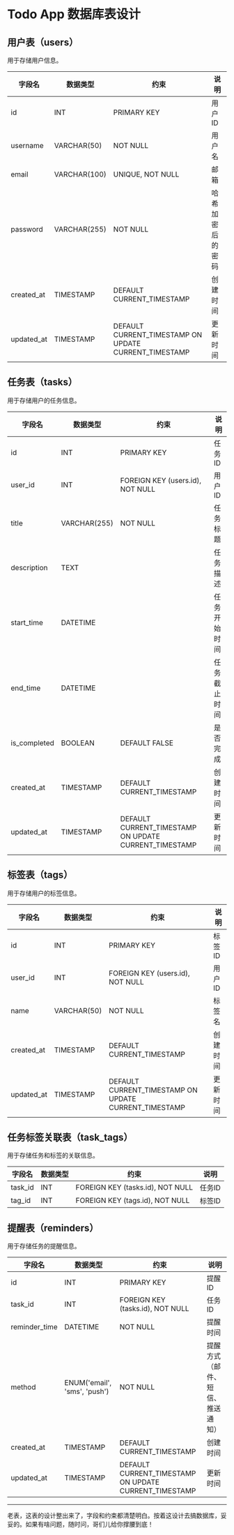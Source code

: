 # Todo App 数据库表设计

## 用户表（users）
用于存储用户信息。

| 字段名      | 数据类型     | 约束          | 说明         |
| ----------- | ------------ | ------------- | ------------ |
| id          | INT          | PRIMARY KEY   | 用户ID       |
| username    | VARCHAR(50)  | NOT NULL      | 用户名       |
| email       | VARCHAR(100) | UNIQUE, NOT NULL | 邮箱       |
| password    | VARCHAR(255) | NOT NULL      | 哈希加密后的密码 |
| created_at  | TIMESTAMP    | DEFAULT CURRENT_TIMESTAMP | 创建时间 |
| updated_at  | TIMESTAMP    | DEFAULT CURRENT_TIMESTAMP ON UPDATE CURRENT_TIMESTAMP | 更新时间 |

## 任务表（tasks）
用于存储用户的任务信息。

| 字段名      | 数据类型     | 约束          | 说明         |
| ----------- | ------------ | ------------- | ------------ |
| id          | INT          | PRIMARY KEY   | 任务ID       |
| user_id     | INT          | FOREIGN KEY (users.id), NOT NULL | 用户ID |
| title       | VARCHAR(255) | NOT NULL      | 任务标题     |
| description | TEXT         |               | 任务描述     |
| start_time  | DATETIME     |               | 任务开始时间 |
| end_time    | DATETIME     |               | 任务截止时间 |
| is_completed| BOOLEAN      | DEFAULT FALSE | 是否完成     |
| created_at  | TIMESTAMP    | DEFAULT CURRENT_TIMESTAMP | 创建时间 |
| updated_at  | TIMESTAMP    | DEFAULT CURRENT_TIMESTAMP ON UPDATE CURRENT_TIMESTAMP | 更新时间 |

## 标签表（tags）
用于存储用户的标签信息。

| 字段名      | 数据类型     | 约束          | 说明         |
| ----------- | ------------ | ------------- | ------------ |
| id          | INT          | PRIMARY KEY   | 标签ID       |
| user_id     | INT          | FOREIGN KEY (users.id), NOT NULL | 用户ID |
| name        | VARCHAR(50)  | NOT NULL      | 标签名       |
| created_at  | TIMESTAMP    | DEFAULT CURRENT_TIMESTAMP | 创建时间 |
| updated_at  | TIMESTAMP    | DEFAULT CURRENT_TIMESTAMP ON UPDATE CURRENT_TIMESTAMP | 更新时间 |

## 任务标签关联表（task_tags）
用于存储任务和标签的关联信息。

| 字段名      | 数据类型     | 约束          | 说明         |
| ----------- | ------------ | ------------- | ------------ |
| task_id     | INT          | FOREIGN KEY (tasks.id), NOT NULL | 任务ID |
| tag_id      | INT          | FOREIGN KEY (tags.id), NOT NULL | 标签ID |

## 提醒表（reminders）
用于存储任务的提醒信息。

| 字段名      | 数据类型     | 约束          | 说明         |
| ----------- | ------------ | ------------- | ------------ |
| id          | INT          | PRIMARY KEY   | 提醒ID       |
| task_id     | INT          | FOREIGN KEY (tasks.id), NOT NULL | 任务ID |
| reminder_time | DATETIME   | NOT NULL      | 提醒时间     |
| method      | ENUM('email', 'sms', 'push') | NOT NULL | 提醒方式（邮件、短信、推送通知） |
| created_at  | TIMESTAMP    | DEFAULT CURRENT_TIMESTAMP | 创建时间 |
| updated_at  | TIMESTAMP    | DEFAULT CURRENT_TIMESTAMP ON UPDATE CURRENT_TIMESTAMP | 更新时间 |

---

老表，这表的设计整出来了，字段和约束都清楚明白。按着这设计去搞数据库，妥妥的。如果有啥问题，随时问，哥们儿给你撑腰到底！
